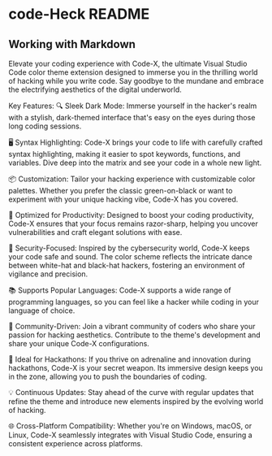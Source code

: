 # code-Heck README

## Working with Markdown


Elevate your coding experience with Code-X, the ultimate Visual Studio Code color theme extension designed to immerse you in the thrilling world of hacking while you write code. Say goodbye to the mundane and embrace the electrifying aesthetics of the digital underworld.





Key Features:
🔍 Sleek Dark Mode: Immerse yourself in the hacker's realm with a stylish, dark-themed interface that's easy on the eyes during those long coding sessions.

🖥️ Syntax Highlighting: Code-X brings your code to life with carefully crafted syntax highlighting, making it easier to spot keywords, functions, and variables. Dive deep into the matrix and see your code in a whole new light.

📦 Customization: Tailor your hacking experience with customizable color palettes. Whether you prefer the classic green-on-black or want to experiment with your unique hacking vibe, Code-X has you covered.

🚀 Optimized for Productivity: Designed to boost your coding productivity, Code-X ensures that your focus remains razor-sharp, helping you uncover vulnerabilities and craft elegant solutions with ease.

🔐 Security-Focused: Inspired by the cybersecurity world, Code-X keeps your code safe and sound. The color scheme reflects the intricate dance between white-hat and black-hat hackers, fostering an environment of vigilance and precision.

📚 Supports Popular Languages: Code-X supports a wide range of programming languages, so you can feel like a hacker while coding in your language of choice.

🎉 Community-Driven: Join a vibrant community of coders who share your passion for hacking aesthetics. Contribute to the theme's development and share your unique Code-X configurations.

💼 Ideal for Hackathons: If you thrive on adrenaline and innovation during hackathons, Code-X is your secret weapon. Its immersive design keeps you in the zone, allowing you to push the boundaries of coding.

💡 Continuous Updates: Stay ahead of the curve with regular updates that refine the theme and introduce new elements inspired by the evolving world of hacking.

🌐 Cross-Platform Compatibility: Whether you're on Windows, macOS, or Linux, Code-X seamlessly integrates with Visual Studio Code, ensuring a consistent experience across platforms.